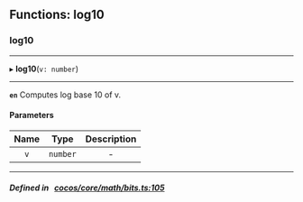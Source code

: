 ## Functions: log10

### log10


___
▸ **log10**(`v: number`)
___


**`en`** Computes log base 10 of v.



#### Parameters

| Name | Type | Description |
| :------: | :------: | :------: |
| `v` | `number` | - |

___


##### Defined in &nbsp;   [cocos/core/math/bits.ts:105](https://github.com/cocos-creator/engine/blob/c7bf6b8a9/cocos/core/math/bits.ts#L105)&nbsp;
